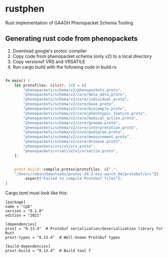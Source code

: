 # rustphen
Rust implementation of GA4GH Phenopacket Schema Tooling





## Generating rust code from phenopackets

1. Download google's protoc compiler
2. Copy code from phenopacket schema (only v2) to a local directory
3. Copy versionof VRS and VRSATILE
4. Run cargo build with the following code in build.rs

```rust

fn main() {
    let protofiles: &[&str; 14] = &[
        "phenopackets/schema/v2/phenopackets.proto",
        "phenopackets/schema/v2/core/meta_data.proto",
        "phenopackets/schema/v2/core/individual.proto",
        "phenopackets/schema/v2/core/base.proto",
        "phenopackets/schema/v2/core/biosample.proto",
        "phenopackets/schema/v2/core/phenotypic_feature.proto",
        "phenopackets/schema/v2/core/medical_action.proto",
        "phenopackets/schema/v2/core/genome.proto",
        "phenopackets/schema/v2/core/interpretation.proto",
        "phenopackets/schema/v2/core/pedigree.proto",
        "phenopackets/schema/v2/core/measurement.proto",
        "phenopackets/schema/v2/core/disease.proto",
        "phenopackets/vrs/v1/vrs.proto",
        "phenopackets/vrsatile/v1/vrsatile.proto",
    ];


    prost_build::compile_protos(protofiles, &[".",
    "/Users/robin/Downloads/protoc-29.2-osx-aarch_64/protobuf/src"])
        .expect("Failed to compile Protobuf files");
}
```

Cargo.toml must look like this:
```
[package]
name = "cpb"
version = "0.1.0"
edition = "2021"

[dependencies]
prost = "0.13.4"  # Protobuf serialization/deserialization library for Rust
prost-types = "0.13.4"  # Well-known Protobuf types

[build-dependencies]
prost-build = "0.13.4"  # Build tool f
```